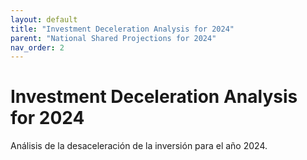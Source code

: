 ```yaml
---
layout: default
title: "Investment Deceleration Analysis for 2024"
parent: "National Shared Projections for 2024"
nav_order: 2
---
```


# Investment Deceleration Analysis for 2024

Análisis de la desaceleración de la inversión para el año 2024.